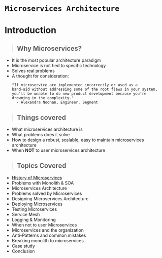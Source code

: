 # `Microservices Architecture`

# Introduction

> ## Why Microservices?

-   It is the most popular architecture paradigm
-   Microservice is not tied to specific technology
-   Solves real problems
-   A thought for consideration:
    ```text
    "If microservice are implemented incorrectly or used as a
    band-aid without addressing some of the root flaws in your system,
    you'll be unable to do new product development because you're drowning in the complexity."
      - Alexandra Noonan, Engineer, Segment
    ```

> ## Things covered

-   What microservices architecture is
-   What problems does it solve
-   How to design a robust, scalable, easy to maintain microservices architecture
-   When **NOT** to user microservices architecture

> ## Topics Covered

-   [History of Microservices](./topics/01-history/01-history-of-microservices.md)
-   Problems with Monolith & SOA
-   Microservices Architecture
-   Problems solved by Microservices
-   Designing Microservices Architecture
-   Deploying Microservices
-   Testing Microservices
-   Service Mesh
-   Logging & Monitoring
-   When not to user Microservices
-   Microservices and the organization
-   Anti-Patterns and common mistakes
-   Breaking monolith to microservices
-   Case study
-   Conclusion
